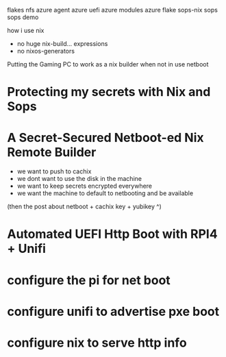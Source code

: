 flakes
nfs
azure agent
azure uefi
azure modules
azure flake
sops-nix
sops
sops demo


how i use nix
- no huge nix-build... expressions
- no nixos-generators

Putting the Gaming PC to work as a nix builder when not in use netboot



# Protecting my secrets with Nix and Sops

# A Secret-Secured Netboot-ed Nix Remote Builder
 - we want to push to cachix
 - we dont want to use the disk in the machine
 - we want to keep secrets encrypted everywhere
 - we want the machine to default to netbooting and be available

(then the post about netboot + cachix key + yubikey ^)



# Automated UEFI Http Boot with RPI4 + Unifi

# configure the pi for net boot

# configure unifi to advertise pxe boot

# configure nix to serve http info


